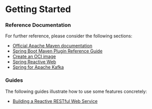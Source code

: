 # Getting Started

### Reference Documentation
For further reference, please consider the following sections:

* [Official Apache Maven documentation](https://maven.apache.org/guides/index.html)
* [Spring Boot Maven Plugin Reference Guide](https://docs.spring.io/spring-boot/docs/2.7.15/maven-plugin/reference/html/)
* [Create an OCI image](https://docs.spring.io/spring-boot/docs/2.7.15/maven-plugin/reference/html/#build-image)
* [Spring Reactive Web](https://docs.spring.io/spring-boot/docs/2.7.15/reference/htmlsingle/index.html#web.reactive)
* [Spring for Apache Kafka](https://docs.spring.io/spring-boot/docs/2.7.15/reference/htmlsingle/index.html#messaging.kafka)

### Guides
The following guides illustrate how to use some features concretely:

* [Building a Reactive RESTful Web Service](https://spring.io/guides/gs/reactive-rest-service/)

